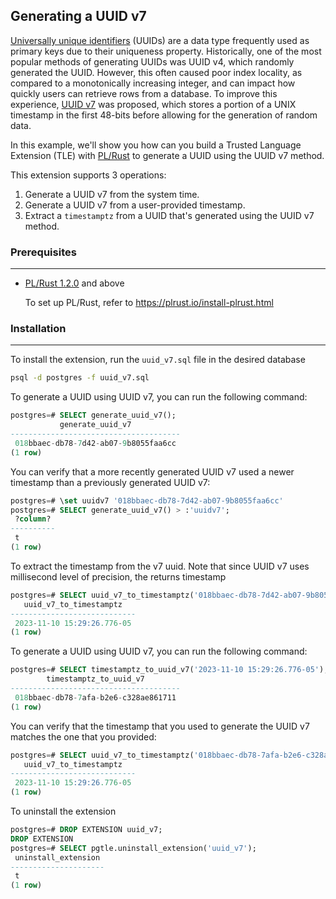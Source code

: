 ## Generating a UUID v7

[Universally unique identifiers](https://en.wikipedia.org/wiki/Universally_unique_identifier) (UUIDs) are a data type frequently used as primary keys due to their uniqueness property. Historically, one of the most popular methods of generating UUIDs was UUID v4, which randomly generated the UUID. However, this often caused poor index locality, as compared to a monotonically increasing integer, and can impact how quickly users can retrieve rows from a database. To improve this experience, [UUID v7](https://datatracker.ietf.org/doc/html/draft-peabody-dispatch-new-uuid-format-04#name-uuid-version-7) was proposed, which stores a portion of a UNIX timestamp in the first 48-bits before allowing for the generation of random data.

In this example, we'll show you how can you build a Trusted Language Extension (TLE) with [PL/Rust](https://github.com/tcdi/plrust) to generate a UUID using the UUID v7 method.

This extension supports 3 operations:
1. Generate a UUID v7 from the system time.
2. Generate a UUID v7 from a user-provided timestamp.
3. Extract a `timestamptz` from a UUID that's generated using the UUID v7 method.


### Prerequisites
---
- [PL/Rust 1.2.0](https://github.com/tcdi/plrust/tree/v1.2.0) and above

    To set up PL/Rust, refer to https://plrust.io/install-plrust.html


### Installation
---
To install the extension, run the `uuid_v7.sql` file in the desired database

```sh
psql -d postgres -f uuid_v7.sql
```

To generate a UUID using UUID v7, you can run the following command:
```sql
postgres=# SELECT generate_uuid_v7();
           generate_uuid_v7
--------------------------------------
 018bbaec-db78-7d42-ab07-9b8055faa6cc
(1 row)
```

You can verify that a more recently generated UUID v7 used a newer timestamp than a previously generated UUID v7:
```sql
postgres=# \set uuidv7 '018bbaec-db78-7d42-ab07-9b8055faa6cc'
postgres=# SELECT generate_uuid_v7() > :'uuidv7';
 ?column?
----------
 t
(1 row)
```

To extract the timestamp from the v7 uuid. Note that since UUID v7 uses millisecond level of precision, the returns timestamp 
```sql
postgres=# SELECT uuid_v7_to_timestamptz('018bbaec-db78-7d42-ab07-9b8055faa6cc');
   uuid_v7_to_timestamptz
----------------------------
 2023-11-10 15:29:26.776-05
(1 row)
```

To generate a UUID using UUID v7, you can run the following command:
```sql
postgres=# SELECT timestamptz_to_uuid_v7('2023-11-10 15:29:26.776-05');
        timestamptz_to_uuid_v7
--------------------------------------
 018bbaec-db78-7afa-b2e6-c328ae861711
(1 row)
```

You can verify that the timestamp that you used to generate the UUID v7 matches the one that you provided:
```sql
postgres=# SELECT uuid_v7_to_timestamptz('018bbaec-db78-7afa-b2e6-c328ae861711');
   uuid_v7_to_timestamptz
----------------------------
 2023-11-10 15:29:26.776-05
(1 row)
```

To uninstall the extension
```sql
postgres=# DROP EXTENSION uuid_v7;
DROP EXTENSION
postgres=# SELECT pgtle.uninstall_extension('uuid_v7');
 uninstall_extension
---------------------
 t
(1 row)
```
